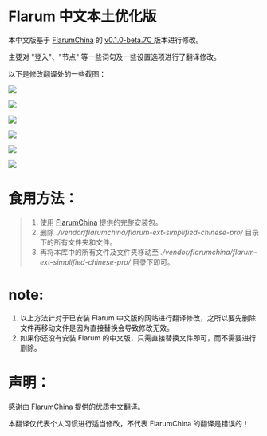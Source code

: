 # Flarum 中文本土优化版
本中文版基于 [FlarumChina](https://github.com/skywalker512/FlarumChina) 的 [v0.1.0-beta.7C ](https://github.com/skywalker512/FlarumChina/releases/tag/v0.1.0-beta.7C)  版本进行修改。

主要对 "登入"、"节点" 等一些词句及一些设置选项进行了翻译修改。

以下是修改翻译处的一些截图：

![](https://i.loli.net/2018/10/09/5bbc6e3f5f636.png)

![](https://i.loli.net/2018/10/09/5bbc6e60621e6.png)

![](https://i.loli.net/2018/10/09/5bbc6f177faf6.png)



![](https://i.loli.net/2018/10/09/5bbc6f599e4e2.png)

![](https://i.loli.net/2018/10/09/5bbc6f8e5da45.png)

![](https://i.loli.net/2018/10/09/5bbc704288ded.png)



# 食用方法：
>1. 使用 [FlarumChina](https://github.com/skywalker512/FlarumChina) 提供的完整安装包。
>2. 删除 *./vendor/flarumchina/flarum-ext-simplified-chinese-pro/* 目录下的所有文件夹和文件。
>3. 再将本库中的所有文件及文件夹移动至  *./vendor/flarumchina/flarum-ext-simplified-chinese-pro/* 目录下即可。

# note:
1. 以上方法针对于已安装 Flarum 中文版的网站进行翻译修改，之所以要先删除文件再移动文件是因为直接替换会导致修改无效。
2. 如果你还没有安装 Flarum 的中文版，只需直接替换文件即可，而不需要进行删除。

# 声明：

感谢由 [FlarumChina](https://github.com/skywalker512/FlarumChina) 提供的优质中文翻译。

本翻译仅代表个人习惯进行适当修改，不代表 FlarumChina 的翻译是错误的！

